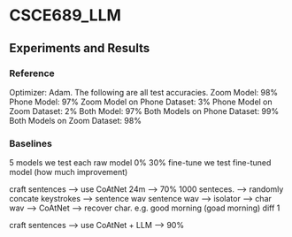 # CSCE689_LLM


## Experiments and Results

### Reference
Optimizer: Adam.
The following are all test accuracies.
Zoom Model: 98%
Phone Model: 97%
Zoom Model on Phone Dataset: 3%
Phone Model on Zoom Dataset: 2%
Both Model: 97%
Both Models on Phone Dataset: 99%
Both Models on Zoom Dataset: 98%

### Baselines 
5 models
we test each raw model 0% 30%
fine-tune
we test fine-tuned model (how much improvement) 


craft sentences --> use CoAtNet 24m --> 70%
1000 senteces. --> randomly concate keystrokes --> sentence wav
sentence wav --> isolator --> char wav --> CoAtNet --> recover char. e.g. good morning (goad morning)  diff 1

craft sentences --> use CoAtNet + LLM --> 90%

